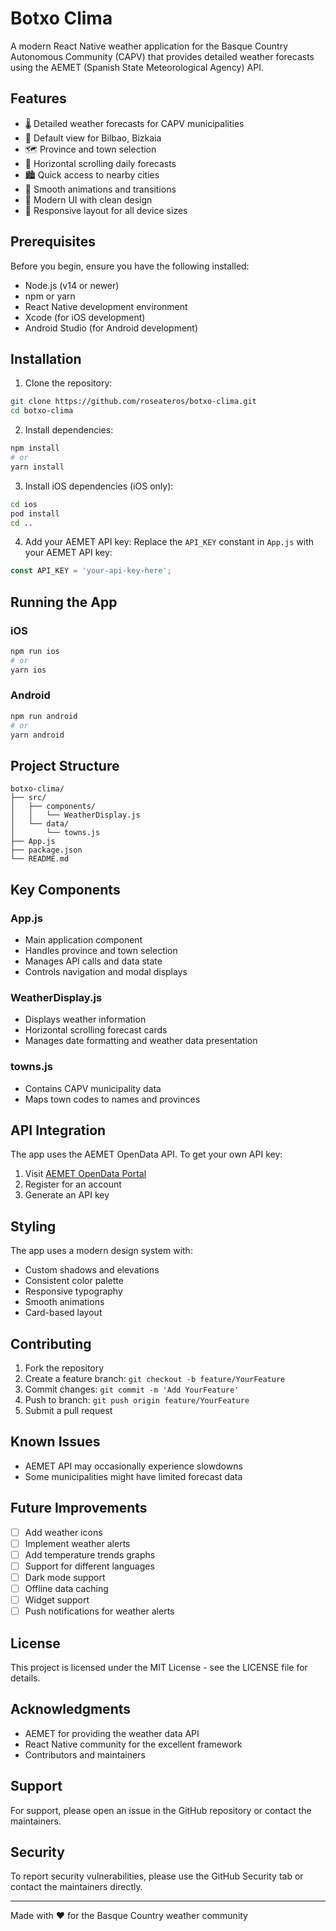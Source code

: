 # Botxo Clima

A modern React Native weather application for the Basque Country Autonomous Community (CAPV) that provides detailed weather forecasts using the AEMET (Spanish State Meteorological Agency) API.

## Features

- 🌡️ Detailed weather forecasts for CAPV municipalities
- 📍 Default view for Bilbao, Bizkaia
- 🗺️ Province and town selection
- 📱 Horizontal scrolling daily forecasts
- 🏙️ Quick access to nearby cities
- 💫 Smooth animations and transitions
- 🎨 Modern UI with clean design
- 📱 Responsive layout for all device sizes

## Prerequisites

Before you begin, ensure you have the following installed:
- Node.js (v14 or newer)
- npm or yarn
- React Native development environment
- Xcode (for iOS development)
- Android Studio (for Android development)

## Installation

1. Clone the repository:
```bash
git clone https://github.com/roseateros/botxo-clima.git
cd botxo-clima
```

2. Install dependencies:
```bash
npm install
# or
yarn install
```

3. Install iOS dependencies (iOS only):
```bash
cd ios
pod install
cd ..
```

4. Add your AEMET API key:
Replace the `API_KEY` constant in `App.js` with your AEMET API key:
```javascript
const API_KEY = 'your-api-key-here';
```

## Running the App

### iOS
```bash
npm run ios
# or
yarn ios
```

### Android
```bash
npm run android
# or
yarn android
```

## Project Structure

```
botxo-clima/
├── src/
│   ├── components/
│   │   └── WeatherDisplay.js
│   └── data/
│       └── towns.js
├── App.js
├── package.json
└── README.md
```

## Key Components

### App.js
- Main application component
- Handles province and town selection
- Manages API calls and data state
- Controls navigation and modal displays

### WeatherDisplay.js
- Displays weather information
- Horizontal scrolling forecast cards
- Manages date formatting and weather data presentation

### towns.js
- Contains CAPV municipality data
- Maps town codes to names and provinces

## API Integration

The app uses the AEMET OpenData API. To get your own API key:
1. Visit [AEMET OpenData Portal](https://opendata.aemet.es/)
2. Register for an account
3. Generate an API key

## Styling

The app uses a modern design system with:
- Custom shadows and elevations
- Consistent color palette
- Responsive typography
- Smooth animations
- Card-based layout

## Contributing

1. Fork the repository
2. Create a feature branch: `git checkout -b feature/YourFeature`
3. Commit changes: `git commit -m 'Add YourFeature'`
4. Push to branch: `git push origin feature/YourFeature`
5. Submit a pull request

## Known Issues

- AEMET API may occasionally experience slowdowns
- Some municipalities might have limited forecast data

## Future Improvements

- [ ] Add weather icons
- [ ] Implement weather alerts
- [ ] Add temperature trends graphs
- [ ] Support for different languages
- [ ] Dark mode support
- [ ] Offline data caching
- [ ] Widget support
- [ ] Push notifications for weather alerts

## License

This project is licensed under the MIT License - see the LICENSE file for details.

## Acknowledgments

- AEMET for providing the weather data API
- React Native community for the excellent framework
- Contributors and maintainers

## Support

For support, please open an issue in the GitHub repository or contact the maintainers.

## Security

To report security vulnerabilities, please use the GitHub Security tab or contact the maintainers directly.

---

Made with ❤️ for the Basque Country weather community
